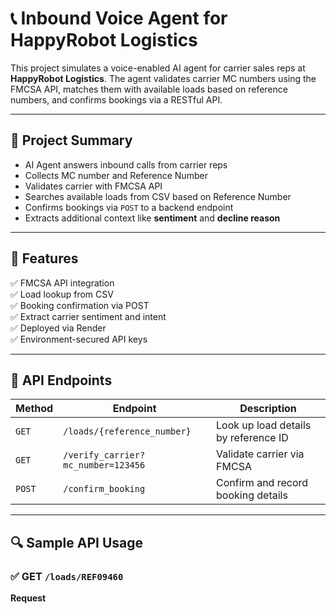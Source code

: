 # 📞 Inbound Voice Agent for HappyRobot Logistics

This project simulates a voice-enabled AI agent for carrier sales reps at **HappyRobot Logistics**. The agent validates carrier MC numbers using the FMCSA API, matches them with available loads based on reference numbers, and confirms bookings via a RESTful API.

---

## 🧠 Project Summary

- AI Agent answers inbound calls from carrier reps  
- Collects MC number and Reference Number  
- Validates carrier with FMCSA API  
- Searches available loads from CSV based on Reference Number  
- Confirms bookings via `POST` to a backend endpoint  
- Extracts additional context like **sentiment** and **decline reason**

---

## 🚀 Features

✅ FMCSA API integration  
✅ Load lookup from CSV  
✅ Booking confirmation via POST  
✅ Extract carrier sentiment and intent  
✅ Deployed via Render  
✅ Environment-secured API keys

---

## 📂 API Endpoints

| Method | Endpoint                          | Description                             |
|--------|-----------------------------------|-----------------------------------------|
| `GET`  | `/loads/{reference_number}`       | Look up load details by reference ID    |
| `GET`  | `/verify_carrier?mc_number=123456`| Validate carrier via FMCSA              |
| `POST` | `/confirm_booking`                | Confirm and record booking details      |

---

## 🔍 Sample API Usage

### ✅ GET `/loads/REF09460`

**Request**
